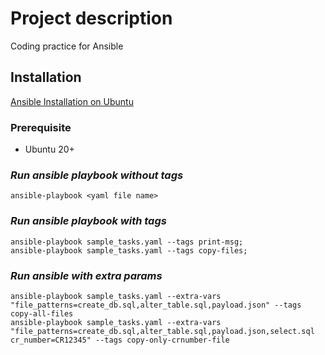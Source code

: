 # Project description
Coding practice for Ansible

## Installation 
[Ansible Installation on Ubuntu](https://docs.ansible.com/ansible/latest/installation_guide/installation_distros.html)

### Prerequisite
- Ubuntu 20+

### _Run ansible playbook without tags_
```
ansible-playbook <yaml file name>
```

### _Run ansible playbook with tags_
```
ansible-playbook sample_tasks.yaml --tags print-msg;
ansible-playbook sample_tasks.yaml --tags copy-files;
```

### _Run ansible with extra params_
```
ansible-playbook sample_tasks.yaml --extra-vars "file_patterns=create_db.sql,alter_table.sql,payload.json" --tags copy-all-files
ansible-playbook sample_tasks.yaml --extra-vars "file_patterns=create_db.sql,alter_table.sql,payload.json,select.sql cr_number=CR12345" --tags copy-only-crnumber-file
```